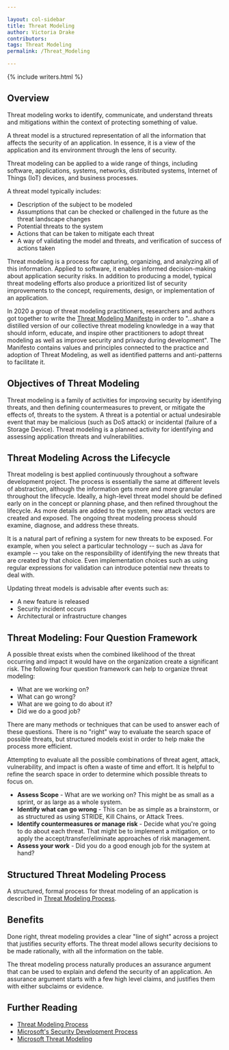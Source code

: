 ```yaml
---

layout: col-sidebar
title: Threat Modeling
author: Victoria Drake
contributors:
tags: Threat Modeling
permalink: /Threat_Modeling

---
```


{% include writers.html %}

## Overview

Threat modeling works to identify, communicate, and understand threats and mitigations within the context of protecting something of value.

A threat model is a structured representation of all the information that affects the security of an application. In essence, it is a view of the application and its environment through the lens of security.

Threat modeling can be applied to a wide range of things, including software, applications, systems, networks, distributed systems, Internet of Things (IoT) devices, and business processes.

A threat model typically includes:

- Description of the subject to be modeled
- Assumptions that can be checked or challenged in the future as the threat landscape changes
- Potential threats to the system
- Actions that can be taken to mitigate each threat
- A way of validating the model and threats, and verification of success of actions taken

Threat modeling is a process for capturing, organizing, and analyzing all of this information. Applied to software, it enables informed decision-making about application security risks. In addition to producing a model, typical threat modeling efforts also produce a prioritized list of security improvements to the concept, requirements, design, or implementation of an application.

In 2020 a group of threat modeling practitioners, researchers and authors got together to write the [Threat Modeling Manifesto](https://www.threatmodelingmanifesto.org/) in order to "...share a distilled version of our collective threat modeling knowledge in a way that should inform, educate, and inspire other practitioners to adopt threat modeling as well as improve security and privacy during development". The Manifesto contains values and principles connected to the practice and adoption of Threat Modeling, as well as identified patterns and anti-patterns to facilitate it.

## Objectives of Threat Modeling

Threat modeling is a family of activities for improving security by
identifying threats, and then defining
countermeasures to prevent, or mitigate the effects of, threats to the
system. A threat is a potential or actual undesirable event that may be
malicious (such as DoS attack) or incidental (failure of a Storage
Device). Threat modeling is a planned activity for identifying and
assessing application threats and vulnerabilities.

## Threat Modeling Across the Lifecycle

Threat modeling is best applied continuously throughout a software development project. The process is essentially the same at different levels of abstraction, although the information gets more and more granular throughout the lifecycle. Ideally, a high-level threat model should be defined early on in the concept or planning phase, and then refined throughout the lifecycle. As more details are added to the system, new attack vectors are created and exposed. The ongoing threat modeling process should examine, diagnose, and address these threats.

It is a natural part of refining a system for new threats to be exposed. For example, when you select a particular technology -- such as Java for example -- you take on the responsibility of identifying the new threats that are created by that choice. Even implementation choices such as using regular expressions for validation can introduce potential new threats to deal with.

Updating threat models is advisable after events such as:

- A new feature is released
- Security incident occurs
- Architectural or infrastructure changes

## Threat Modeling: Four Question Framework

A possible threat exists when the combined likelihood of the threat occurring and impact it would have on the organization create a significant risk. The following four question framework can help to organize threat modeling:

  - What are we working on?
  - What can go wrong?
  - What are we going to do about it?
  - Did we do a good job?

There are many methods or techniques that can be used to answer each of these questions. There is no "right" way to evaluate the search space of possible threats, but structured models exist in order to help make the process more efficient.

Attempting to evaluate all the possible combinations of threat agent, attack, vulnerability, and impact is often a waste of time and effort. It is helpful to refine the search space in order to determine which possible threats to focus on.

- **Assess Scope** - What are we working on? This might be as small as a sprint, or as large as a whole system.
- **Identify what can go wrong** - This can be as simple as a brainstorm, or as structured as using STRIDE, Kill Chains, or Attack Trees.
- **Identify countermeasures or manage risk** - Decide what you're going to do about each threat. That might be to implement a mitigation, or to apply the accept/transfer/eliminate approaches of risk management.
- **Assess your work** - Did you do a good enough job for the system at hand?

## Structured Threat Modeling Process

A structured, formal process for threat modeling of an application is described in [Threat Modeling Process](Threat_Modeling_Process.md).

## Benefits

Done right, threat modeling provides a clear "line of sight" across a project that justifies security efforts. The threat model allows security decisions to be made rationally, with all the information on the table.

The threat modeling process naturally produces an assurance argument that can be used to explain and defend the security of an application. An assurance argument starts with a few high level claims, and justifies them with either subclaims or evidence.

## Further Reading

- [Threat Modeling Process](Threat_Modeling_Process.md)
- [Microsoft's Security Development Process](https://www.microsoft.com/en-us/securityengineering/sdl)
- [Microsoft Threat Modeling](https://www.microsoft.com/en-us/securityengineering/sdl/threatmodeling)